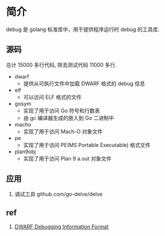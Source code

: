 # 简介
debug 是 golang 标准库中，用于提供程序运行时 debug 的工具库.

## 源码
总计 15000 多行代码, 除去测试代码 11000 多行.
+ dwarf
    - 提供从可执行文件中加载 DWARF 格式的 debug 信息
+ elf
    - 可以访问 ELF 格式的文件
+ gosym
    - 实现了用于访问 Go 符号和行数表
    - 由 gc 编译器生成的嵌入到 Go 二进制中
+ macho
    - 实现了用于访问 Mach-O 对象文件
+ pe
    - 实现了用于访问 PE(MS Portable Executable) 格式文件
+ plan9obj
    - 实现了用于访问 Plan 9 a.out 对象文件

## 应用
1. 调试工具 github.com/go-delve/delve

## ref
1. [DWARF Debugging Information Format](http://dwarfstd.org/doc/dwarf-2.0.0.pdf)